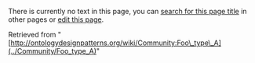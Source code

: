 There is currently no text in this page, you can [search for this page title](http://ontologydesignpatterns.org/wiki/Special:Search/Foo_type_A "Special:Search/Foo type A") in other pages or [edit this page](http://ontologydesignpatterns.org/wiki/index.php?title=Community:Foo_type_A&action=edit "http://ontologydesignpatterns.org/wiki/index.php?title=Community:Foo_type_A&action=edit").






Retrieved from "[http://ontologydesignpatterns.org/wiki/Community:Foo\_type\_A](../Community/Foo_type_A)"